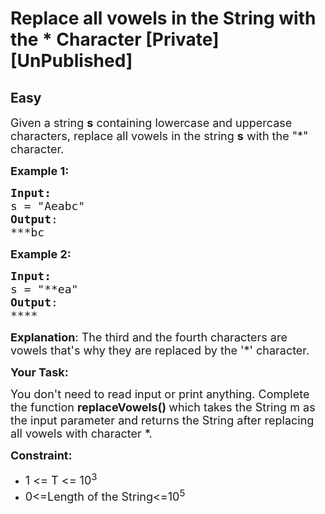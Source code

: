 # Replace all vowels in the String with the * Character [Private][UnPublished]
## Easy 
<div class="problem-statement">
                <p></p><p><span style="font-size:18px">Given a string <strong>s</strong> containing lowercase and uppercase characters, replace all vowels in the string <strong>s</strong> with the "*" character.</span></p>

<p><span style="font-size:18px"><strong>Example 1:</strong></span></p>

<pre><span style="font-size:18px"><strong>Input:</strong></span>
<span style="font-size:18px">s = "Aeabc" </span>
<span style="font-size:18px"><strong>Output</strong>:</span>
<span style="font-size:18px">***bc
</span></pre>

<p><strong><span style="font-size:18px">Example 2:</span></strong></p>

<pre><span style="font-size:18px"><strong>Input:</strong></span>
<span style="font-size:18px">s = "**ea"</span>
<span style="font-size:18px"><strong>Output</strong>:</span>
<span style="font-size:18px">****</span></pre>

<p><span style="font-size:18px"><strong>Explanation</strong>: The third and the fourth characters are vowels that's why they are replaced by the '*' character.</span></p>

<p><span style="font-size:18px"><strong>Your Task:</strong></span></p>

<p><span style="font-size:18px">You don't need to read input or print anything. Complete the function <strong>replaceVowels()&nbsp;</strong>which takes the String m as the input parameter and returns the String after replacing all vowels with character *.</span></p>

<p><span style="font-size:18px"><strong>Constraint:</strong></span></p>

<ul>
	<li><span style="font-size:18px">1 &lt;= T &lt;= 10<sup>3</sup></span></li>
	<li><span style="font-size:18px">0&lt;=Length of the String&lt;=10<sup>5</sup></span></li>
</ul>
 <p></p>
            </div>